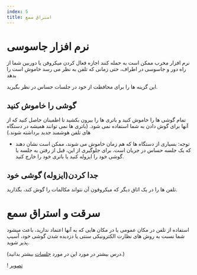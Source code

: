 ```yaml
---
index: 5
title: استراق سمع
---
```

# نرم افزار جاسوسی

نرم افزار مخرب ممکن است به حمله کنند اجازه فعال کردن میکروفن یا دوربین شما از راه دور و جاسوسی در اطراف، حتی زمانی که تلفن به نظر می رسد خاموش است را بدهد

این گزینه ها را برای محافظت از خود در جلسات حساس در نظر بگیرید.

## گوشی را خاموش کنید

تمام گوشی ها را خاموش کنید و باتری ها را بیرون بکشید تا اطمینان حاصل کنید که از آنها برای گوش دادن به شما استفاده نمی شود. (باتری ها نمی توانند همیشه در دستگاه های تلفن هوشمند جدید برداشته شوند.)

* توجه: بسیاری از دستگاه ها که هم زمان خاموش می شوند، ممکن است نشان دهند که یک جلسه حساس در جریان است. برای جلوگیری از این، قبل از رفتن به جلسه یا  گوشی خود را ایزوله کنید یا باتری خود را خارج کنید.

## جدا کردن(ایزوله) گوشی خود

تلفن ها را در یک اتاق دیگر که میکروفون  آن نتواند مکالمات را گوش کند، بگذارید.

# سرقت و استراق سمع

استفاده از تلفن در مکان عمومی یا در مکان هایی که به آنها اعتماد ندارید، باعث میشود شما نسبت به روش های نظارت الکترونیکی سنتی یا دزدیده شدن گوشی خود، آسیپ پذیر شوید.

(درس بیشتر در مورد این در مورد [جلسات](umbrella://work/meetings) بیشتر بدانید.)

! [تصویر](mobile5.png)